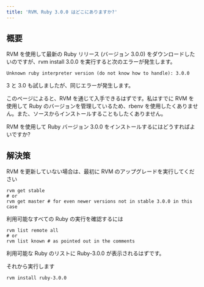```yaml
---
title: 'RVM、Ruby 3.0.0 はどこにありますか?'
---
```


## 概要
RVM を使用して最新の Ruby リリース (バージョン 3.0.0) をダウンロードしたいのですが、rvm install 3.0.0 を実行すると次のエラーが発生します。

```
Unknown ruby interpreter version (do not know how to handle): 3.0.0

```
3 と 3.0 も試しましたが、同じエラーが発生します。

このページによると、RVM を通じて入手できるはずです。私はすでに RVM を使用して Ruby のバージョンを管理しているため、rbenv を使用したくありません。また、ソースからインストールすることもしたくありません。

RVM を使用して Ruby バージョン 3.0.0 をインストールするにはどうすればよいですか?

## 解決策
RVM を更新していない場合は、最初に RVM のアップグレードを実行してください

```
rvm get stable 
# or 
rvm get master # for even newer versions not in stable 3.0.0 in this case

```
利用可能なすべての Ruby の実行を確認するには

```
rvm list remote all 
# or
rvm list known # as pointed out in the comments

```
利用可能な Ruby のリストに Ruby-3.0.0 が表示されるはずです。

それから実行します

```
rvm install ruby-3.0.0

```
